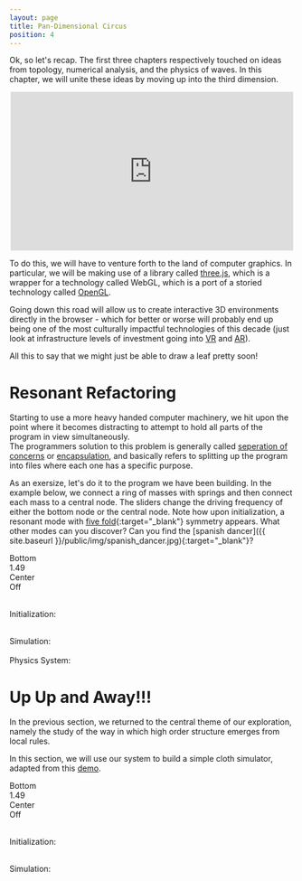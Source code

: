 ```yaml
---
layout: page
title: Pan-Dimensional Circus
position: 4
---
```


<script src="{{ site.baseurl }}/public/js/lib/ace/ace.js" type="text/javascript" charset="utf-8"></script>
<script src="{{ site.baseurl }}/public/js/lib/jquery.visible.min.js"></script>
<!-- load ace themelist extension -->
<script src="{{ site.baseurl }}/public/js/lib/ace/ext-themelist.js" type="text/javascript" charset="utf-8"></script>
<script src="{{ site.baseurl }}/public/js/lib/fool-util.js" type="text/javascript" charset="utf-8"></script>
<script src="{{ site.baseurl }}/public/js/lib/three.min.js"></script> 
<script type="text/javascript" src="{{ site.baseurl }}/public/js/spring-system.js"></script>

Ok, so let's recap.  The first three chapters respectively touched on ideas from topology, numerical analysis, and the physics of waves.  In this chapter, we will unite these ideas by moving up into the third dimension. 

<div style="margin: 0px auto; text-align: center;">
<iframe src="https://player.vimeo.com/video/103736199" width="500" height="281" frameborder="0" webkitallowfullscreen mozallowfullscreen allowfullscreen></iframe>
</div>

To do this, we will have to venture forth to the land of computer graphics.  In particular, we will be making use of a library called [three.js](http://threejs.org/), which is a wrapper for a technology called WebGL, which is a port of a storied technology called [OpenGL](https://open.gl/drawing).

Going down this road will allow us to create interactive 3D environments directly in the browser - which for better or worse will probably end up being one of the most culturally impactful technologies of this decade (just look at infrastructure levels of investment going into [VR](https://www.oculus.com/) and [AR](http://www.magicleap.com/#/home)).

All this to say that we might just be able to draw a leaf pretty soon!

# Resonant Refactoring 

Starting to use a more heavy handed computer machinery, we hit upon the point where it becomes distracting to attempt to hold all parts of the program in view simultaneously.  
The programmers solution to this problem is generally called [seperation of concerns](https://en.wikipedia.org/wiki/Separation_of_concerns) or [encapsulation](https://en.wikipedia.org/wiki/Encapsulation_%28computer_programming%29), and basically refers to splitting up the program into files where each one has a specific purpose.

As an exersize, let's do it to the program we have been building. In the example below, we connect a ring of masses with springs and then connect each mass to a central node.  The sliders change the driving frequency of either the bottom node or the central node.  Note how upon initialization, a resonant mode with [five fold](http://www.aps.org/units/dfd/pressroom/gallery/2012/rajchenbach12.cfm){:target="_blank"} symmetry appears.  What other modes can you discover? Can you find the [spanish dancer]({{ site.baseurl }}/public/img/spanish_dancer.jpg){:target="_blank"}?


<script type="text/javascript" src="{{ site.baseurl }}/public/js/circus/circle-init.js"></script>
<script type="text/javascript" src="{{ site.baseurl }}/public/js/circus/circle-simulate.js"></script>

<div class='content'>
  <canvas id="circle-canvas" height='400' width='700' style='width: 100%;'></canvas>
</div>

<script type="text/javascript"> 
  //circleEx.initialXposition = 2;
  circleInit.reset();

  circleAnimate();

  var animate_circle = true;

  function circleAnimate() {
    requestAnimationFrame( circleAnimate );

    var time = Date.now();

    animate_circle = animate_circle || $('#circle-canvas').visible( true );
    if (animate_circle) {
    	circleSim.simulate(time);
	}
  }
</script>
<div class="slider-label">Bottom</div><div id="circle-yFreq" class="slider"></div><div id="circle-yFreq-text" class="slider-value">1.49</div>

<div class="slider-label">Center</div><div id="circle-xFreq" class="slider"></div><div id="circle-xFreq-text" class="slider-value">Off</div>

<br/>

Initialization: 
<div>
<div id="circleEd-init" class="editor">
</div>
</div>

<br/>
Simulation:
<div>
<div id="circleEd-simulate" class="editor">
</div>
</div>

<br/>
Physics System:
<div>
<div id="circleEd-system" class="editor">
</div>
</div>

<script type="text/javascript">
// from fool-util
initEditor('circleEd-init');
loadContent('circleEd-init', '{{ site.baseurl }}/public/js/circus/circle-init.js', '8');

initEditor('circleEd-simulate');
loadContent('circleEd-simulate', '{{ site.baseurl }}/public/js/circus/circle-simulate.js', '31');

initEditor('circleEd-system');
loadContent('circleEd-system', '{{ site.baseurl }}/public/js/spring-system.js', '102');
</script>

<script type="text/javascript">
  function updateYLabel() {
    var freq = $( "#circle-yFreq" ).slider( "value" );
    if (freq == 0) { 
      $("#circle-yFreq-text").text("Off"); 
    }
    else { 
      $("#circle-yFreq-text").text(freq + ""); 
    }
  }

  function updateYFrequency() {
    var freq = $( "#circle-yFreq" ).slider( "value" );
    circleSim.yFreq = freq;
    if (freq == 0) { 
      $("#circle-yFreq-text").text("Off"); 
    }
    else { 
      $("#circle-yFreq-text").text(freq + ""); 
    }
  }

  function updateXLabel() {
    var freq = $( "#circle-xFreq" ).slider( "value" );
    if (freq == 0) { 
      $("#circle-xFreq-text").text("Off"); 
    }
    else { 
      $("#circle-xFreq-text").text(freq + ""); 
    }
  }

  function updateXFrequency() {
    var freq = $( "#circle-xFreq" ).slider( "value" );
    circleSim.xFreq = freq;
    if (freq == 0) { 
      $("#circle-xFreq-text").text("Off"); 
    }
    else { 
      $("#circle-xFreq-text").text(freq + ""); 
    }
  }

  $(function() {
    $( "#circle-yFreq" ).slider({
      orientation: "horizontal",
      range: "min",
      max: 5,
      step: .01,
      value: 1.49,
      change: updateYFrequency,
      slide: updateYLabel
    });
  });

  $(function() {
    $( "#circle-xFreq" ).slider({
      orientation: "horizontal",
      range: "min",
      max: 5,
      step: .01,
      value: 0,
      change: updateXFrequency,
      slide: updateXLabel
    });
  });

  var updateCircleParams = function() {
    updateYFrequency();
    updateXFrequency();
    circleInit.reset();
    circleSim.system = circleInit.system;
  };

  $( ".circleEd-init.editor-run" ).click(function(){ updateCircleParams(); });
  $( ".circleEd-simulate.editor-run" ).click(function(){     
	  	updateYFrequency();
	    updateXFrequency(); 
	});
  $( ".circleEd-system.editor-run" ).click(function(){ updateCircleParams(); });

</script>

# Up Up and Away!!!

In the previous section, we returned to the central theme of our exploration, namely the study of the way in which high order structure emerges from local rules.  

In this section, we will use our system to build a simple cloth simulator, adapted from this [demo](http://threejs.org/examples/webgl_animation_cloth.html).

<script type="text/javascript" src="{{ site.baseurl }}/public/js/circus/sheet-init.js"></script>
<script type="text/javascript" src="{{ site.baseurl }}/public/js/circus/sheet-simulate.js"></script>

<div class='content'>
  <canvas id="sheet-canvas" height='400' width='700' style='width: 100%;'></canvas>
</div>

<script type="text/javascript"> 
  // sheetEx.initialXposition = 2;
  sheetInit.reset();

  sheetAnimate();

  var animate_sheet = false;

  function sheetAnimate() {
    requestAnimationFrame( sheetAnimate );

    var time = Date.now();

    if ($('#sheet-canvas').visible( true )) {
    	animate_circle = false;
    	sheetSim.simulate(time);
	}
  }
</script>
<div class="slider-label">Bottom</div><div id="sheet-yFreq" class="slider"></div><div id="sheet-yFreq-text" class="slider-value">1.49</div>

<div class="slider-label">Center</div><div id="sheet-xFreq" class="slider"></div><div id="sheet-xFreq-text" class="slider-value">Off</div>

<br/>

Initialization: 
<div>
<div id="sheetEd-init" class="editor">
</div>
</div>

<br/>
Simulation:
<div>
<div id="sheetEd-simulate" class="editor">
</div>
</div>

<script type="text/javascript">
// from fool-util
initEditor('sheetEd-init');
loadContent('sheetEd-init', '{{ site.baseurl }}/public/js/circus/sheet-init.js', '8');

initEditor('sheetEd-simulate');
loadContent('sheetEd-simulate', '{{ site.baseurl }}/public/js/circus/sheet-simulate.js', '31');
</script>

<script type="text/javascript">
 //  function updateYLabel() {
 //    var freq = $( "#sheet-yFreq" ).slider( "value" );
 //    if (freq == 0) { 
 //      $("#sheet-yFreq-text").text("Off"); 
 //    }
 //    else { 
 //      $("#sheet-yFreq-text").text(freq + ""); 
 //    }
 //  }

 //  function updateYFrequency() {
 //    var freq = $( "#sheet-yFreq" ).slider( "value" );
 //    sheetSim.yFreq = freq;
 //    if (freq == 0) { 
 //      $("#sheet-yFreq-text").text("Off"); 
 //    }
 //    else { 
 //      $("#sheet-yFreq-text").text(freq + ""); 
 //    }
 //  }

 //  function updateXLabel() {
 //    var freq = $( "#sheet-xFreq" ).slider( "value" );
 //    if (freq == 0) { 
 //      $("#sheet-xFreq-text").text("Off"); 
 //    }
 //    else { 
 //      $("#sheet-xFreq-text").text(freq + ""); 
 //    }
 //  }

 //  function updateXFrequency() {
 //    var freq = $( "#sheet-xFreq" ).slider( "value" );
 //    sheetSim.xFreq = freq;
 //    if (freq == 0) { 
 //      $("#sheet-xFreq-text").text("Off"); 
 //    }
 //    else { 
 //      $("#sheet-xFreq-text").text(freq + ""); 
 //    }
 //  }

 //  $(function() {
 //    $( "#sheet-yFreq" ).slider({
 //      orientation: "horizontal",
 //      range: "min",
 //      max: 5,
 //      step: .01,
 //      value: 1.49,
 //      change: updateYFrequency,
 //      slide: updateYLabel
 //    });
 //  });

 //  $(function() {
 //    $( "#sheet-xFreq" ).slider({
 //      orientation: "horizontal",
 //      range: "min",
 //      max: 5,
 //      step: .01,
 //      value: 0,
 //      change: updateXFrequency,
 //      slide: updateXLabel
 //    });
 //  });

 //  var updateSheetParams = function() {
 //    updateYFrequency();
 //    updateXFrequency();
 //    sheetInit.reset();
 //    sheetSim.system = sheetInit.system;
 //  };

 //  $( ".sheetEd-init.editor-run" ).click(function(){ updateSheetParams(); });
 //  $( ".sheetEd-simulate.editor-run" ).click(function(){     
	//   	updateYFrequency();
	//     updateXFrequency(); 
	// });
 //  $( ".sheetEd-system.editor-run" ).click(function(){ updateSheetParams(); });

